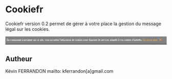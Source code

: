 # Cookiefr

Cookiefr version 0.2 permet de gérer à votre place la gestion du message légal sur les cookies.

![message](msg.png)    

## Autheur
 
Kévin FERRANDON
mailto: kferrandon[a]gmail.com
      

